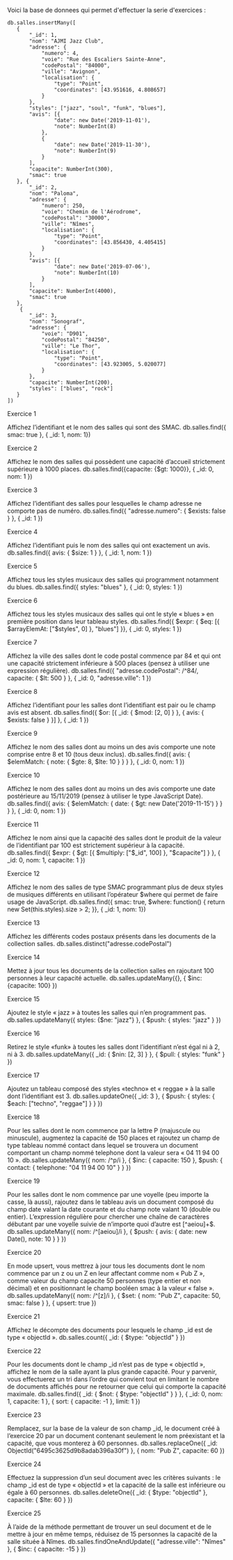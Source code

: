 Voici la base de donnees qui permet d'effectuer la serie d'exercices : 

```
db.salles.insertMany([ 
   { 
       "_id": 1, 
       "nom": "AJMI Jazz Club", 
       "adresse": { 
           "numero": 4, 
           "voie": "Rue des Escaliers Sainte-Anne", 
           "codePostal": "84000", 
           "ville": "Avignon", 
           "localisation": { 
               "type": "Point", 
               "coordinates": [43.951616, 4.808657] 
           } 
       }, 
       "styles": ["jazz", "soul", "funk", "blues"], 
       "avis": [{ 
               "date": new Date('2019-11-01'), 
               "note": NumberInt(8) 
           }, 
           { 
               "date": new Date('2019-11-30'), 
               "note": NumberInt(9) 
           } 
       ], 
       "capacite": NumberInt(300), 
       "smac": true 
   }, { 
       "_id": 2, 
       "nom": "Paloma", 
       "adresse": { 
           "numero": 250, 
           "voie": "Chemin de l'Aérodrome", 
           "codePostal": "30000", 
           "ville": "Nîmes", 
           "localisation": { 
               "type": "Point", 
               "coordinates": [43.856430, 4.405415] 
           } 
       }, 
       "avis": [{ 
               "date": new Date('2019-07-06'), 
               "note": NumberInt(10) 
           } 
       ], 
       "capacite": NumberInt(4000), 
       "smac": true 
   }, 
    { 
       "_id": 3, 
       "nom": "Sonograf", 
       "adresse": { 
           "voie": "D901", 
           "codePostal": "84250", 
           "ville": "Le Thor", 
           "localisation": { 
               "type": "Point", 
               "coordinates": [43.923005, 5.020077] 
           } 
       }, 
       "capacite": NumberInt(200), 
       "styles": ["blues", "rock"] 
   } 
]) 
```

Exercice 1

Affichez l’identifiant et le nom des salles qui sont des SMAC.
db.salles.find({ smac: true }, { _id: 1, nom: 1})

Exercice 2

Affichez le nom des salles qui possèdent une capacité d’accueil strictement supérieure à 1000 places.
db.salles.find({capacite: {$gt: 1000}}, { _id: 0, nom: 1 })

Exercice 3

Affichez l’identifiant des salles pour lesquelles le champ adresse ne comporte pas de numéro.
db.salles.find({ "adresse.numero": { $exists: false } }, { _id: 1 })

Exercice 4

Affichez l’identifiant puis le nom des salles qui ont exactement un avis.
db.salles.find({ avis: { $size: 1 } }, { _id: 1, nom: 1 })

Exercice 5

Affichez tous les styles musicaux des salles qui programment notamment du blues.
db.salles.find({ styles: "blues" }, { _id: 0, styles: 1 })

Exercice 6

Affichez tous les styles musicaux des salles qui ont le style « blues » en première position dans leur tableau styles.
db.salles.find({ $expr: { $eq: [{ $arrayElemAt: ["$styles", 0] }, "blues"] }}, { _id: 0, styles: 1 })

Exercice 7

Affichez la ville des salles dont le code postal commence par 84 et qui ont une capacité strictement inférieure à 500 places (pensez à utiliser une expression régulière).
db.salles.find({ "adresse.codePostal": /^84/, capacite: { $lt: 500 } }, { _id: 0, "adresse.ville": 1 })

Exercice 8

Affichez l’identifiant pour les salles dont l’identifiant est pair ou le champ avis est absent.
db.salles.find({ $or: [{ _id: { $mod: [2, 0] } }, { avis: { $exists: false } }] }, { _id: 1 })

Exercice 9

Affichez le nom des salles dont au moins un des avis comporte une note comprise entre 8 et 10 (tous deux inclus).
db.salles.find({ avis: { $elemMatch: { note: { $gte: 8, $lte: 10 } } } }, { _id: 0, nom: 1 })

Exercice 10

Affichez le nom des salles dont au moins un des avis comporte une date postérieure au 15/11/2019 (pensez à utiliser le type JavaScript Date).
db.salles.find({ avis: { $elemMatch: { date: { $gt: new Date('2019-11-15') } } } }, { _id: 0, nom: 1 })

Exercice 11

Affichez le nom ainsi que la capacité des salles dont le produit de la valeur de l’identifiant par 100 est strictement supérieur à la capacité.
db.salles.find({ $expr: { $gt: [{ $multiply: ["$_id", 100] }, "$capacite"] } }, { _id: 0, nom: 1, capacite: 1 })

Exercice 12

Affichez le nom des salles de type SMAC programmant plus de deux styles de musiques différents en utilisant l’opérateur $where qui permet de faire usage de JavaScript.
db.salles.find({ smac: true, $where: function() {
   return new Set(this.styles).size > 2;
}}, { _id: 1, nom: 1})

Exercice 13

Affichez les différents codes postaux présents dans les documents de la collection salles.
db.salles.distinct("adresse.codePostal")

Exercice 14

Mettez à jour tous les documents de la collection salles en rajoutant 100 personnes à leur capacité actuelle.
db.salles.updateMany({}, { $inc: {capacite: 100} })

Exercice 15

Ajoutez le style « jazz » à toutes les salles qui n’en programment pas.
db.salles.updateMany({ styles: {$ne: "jazz"} }, { $push: { styles: "jazz" } })

Exercice 16

Retirez le style «funk» à toutes les salles dont l’identifiant n’est égal ni à 2, ni à 3.
db.salles.updateMany({ _id: { $nin: [2, 3] } }, { $pull: { styles: "funk" } })

Exercice 17

Ajoutez un tableau composé des styles «techno» et « reggae » à la salle dont l’identifiant est 3.
db.salles.updateOne({ _id: 3 }, { $push: { styles: { $each: ["techno", "reggae"] } } })

Exercice 18

Pour les salles dont le nom commence par la lettre P (majuscule ou minuscule), augmentez la capacité de 150 places et rajoutez un champ de type tableau nommé contact dans lequel se trouvera un document comportant un champ nommé telephone dont la valeur sera « 04 11 94 00 10 ».
db.salles.updateMany({ nom: /^p/i }, { $inc: { capacite: 150 }, $push: { contact: { telephone: "04 11 94 00 10" } } })

Exercice 19

Pour les salles dont le nom commence par une voyelle (peu importe la casse, là aussi), rajoutez dans le tableau avis un document composé du champ date valant la date courante et du champ note valant 10 (double ou entier). L’expression régulière pour chercher une chaîne de caractères débutant par une voyelle suivie de n’importe quoi d’autre est [^aeiou]+$.
db.salles.updateMany({ nom: /^[aeiou]/i }, { $push: { avis: { date: new Date(), note: 10 } } })

Exercice 20

En mode upsert, vous mettrez à jour tous les documents dont le nom commence par un z ou un Z en leur affectant comme nom « Pub Z », comme valeur du champ capacite 50 personnes (type entier et non décimal) et en positionnant le champ booléen smac à la valeur « false ».
db.salles.updateMany({ nom: /^[z]/i }, { $set: { nom: "Pub Z", capacite: 50, smac: false } }, { upsert: true })

Exercice 21

Affichez le décompte des documents pour lesquels le champ _id est de type « objectId ».
db.salles.count({ _id: { $type: "objectId" } })

Exercice 22

Pour les documents dont le champ _id n’est pas de type « objectId », affichez le nom de la salle ayant la plus grande capacité. Pour y parvenir, vous effectuerez un tri dans l’ordre qui convient tout en limitant le nombre de documents affichés pour ne retourner que celui qui comporte la capacité maximale.
db.salles.find({ _id: { $not: { $type: "objectId" } } }, { _id: 0, nom: 1, capacite: 1 }, { sort: { capacite: -1 }, limit: 1 })

Exercice 23

Remplacez, sur la base de la valeur de son champ _id, le document créé à l’exercice 20 par un document contenant seulement le nom préexistant et la capacité, que vous monterez à 60 personnes.
db.salles.replaceOne({ _id: ObjectId("6495c3625d9b8adab396a30f") }, { nom: "Pub Z", capacite: 60 })

Exercice 24

Effectuez la suppression d’un seul document avec les critères suivants : le champ _id est de type « objectId » et la capacité de la salle est inférieure ou égale à 60 personnes.
db.salles.deleteOne({ _id: { $type: "objectId" }, capacite: { $lte: 60 } })

Exercice 25

À l’aide de la méthode permettant de trouver un seul document et de le mettre à jour en même temps, réduisez de 15 personnes la capacité de la salle située à Nîmes.
db.salles.findOneAndUpdate({ "adresse.ville": "Nîmes" }, { $inc: { capacite: -15 } })